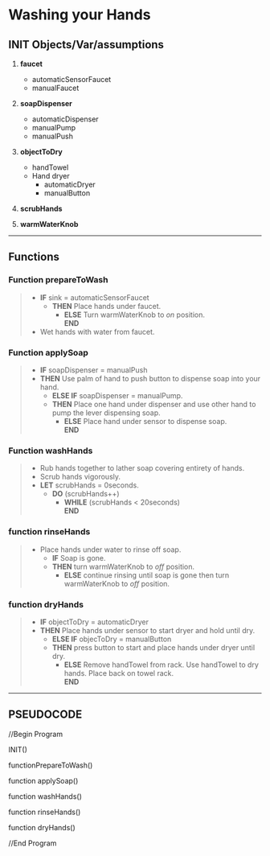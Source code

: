 # Washing your Hands
## INIT Objects/Var/assumptions

1. **faucet**
    * automaticSensorFaucet
    * manualFaucet
2. **soapDispenser**
    * automaticDispenser
    * manualPump
    * manualPush
3. **objectToDry**
    * handTowel
    * Hand dryer
        - automaticDryer
        - manualButton
4. **scrubHands**

5. **warmWaterKnob**
---
## Functions

### **Function prepareToWash**
>* **IF** sink = automaticSensorFaucet
>   - **THEN** Place hands under faucet.
>       - **ELSE** Turn warmWaterKnob to *on* position.<br>
   >   **END**
>* Wet hands with water from faucet.

### **Function applySoap** 

>* **IF** soapDispenser = manualPush
>* **THEN** Use palm of hand to push button to dispense soap into your hand.
>   - **ELSE IF** soapDispenser = manualPump.
>   - **THEN** Place one hand under dispenser and use other hand to pump the lever dispensing soap.
>       * **ELSE** Place hand under sensor to dispense soap.<br>
    **END**
   
### **Function washHands**
>* Rub hands together to lather soap covering entirety of hands.
>* Scrub hands vigorously.
>*  **LET** scrubHands = 0seconds.
>       - **DO** (scrubHands++)
>           -  **WHILE** (scrubHands < 20seconds) <br>
>   **END**

### **function rinseHands**
>* Place hands under water to rinse off soap.
>   - **IF** Soap is gone.
>   * **THEN** turn warmWaterKnob to *off* position.
>       - **ELSE** continue rinsing until soap is gone then turn warmWaterKnob to *off* position.

### **function dryHands**
>* **IF** objectToDry = automaticDryer
>* **THEN** Place hands under sensor to start dryer and hold until dry.
>      - **ELSE IF** objecToDry =  manualButton
>      - **THEN** press button to start and place hands under dryer until dry.
>           * **ELSE** Remove handTowel from rack. Use handTowel to dry hands. Place back on towel rack.<br>
**END**

----
## **PSEUDOCODE**
//Begin Program

INIT()

functionPrepareToWash()

function applySoap()

function washHands()

function rinseHands()

function dryHands()

//End Program





    
                


       
